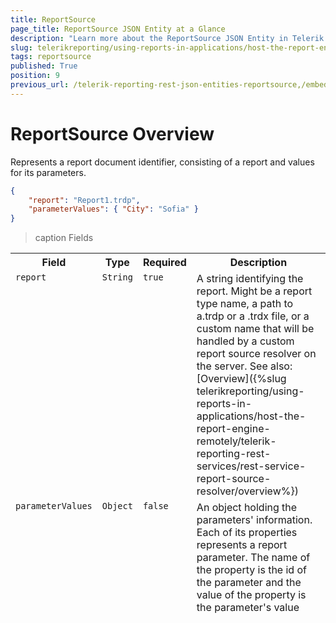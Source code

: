 ```yaml
---
title: ReportSource
page_title: ReportSource JSON Entity at a Glance
description: "Learn more about the ReportSource JSON Entity in Telerik Reporting REST Service and the type and meaning of each field."
slug: telerikreporting/using-reports-in-applications/host-the-report-engine-remotely/telerik-reporting-rest-services/rest-api-reference/json-entities/reportsource
tags: reportsource
published: True
position: 9
previous_url: /telerik-reporting-rest-json-entities-reportsource,/embedding-reports/host-the-report-engine-remotely/telerik-reporting-rest-services/rest-api-reference/json-entities/reportsource, /embedding-reports/host-the-report-engine-remotely/rest-api-reference/json-entities/
---
```


<style>
table {
  display: grid;
  grid-template-columns: min-content min-content min-content 1fr;
}

thead, tbody, tr {
  display: contents;
}
</style>

# ReportSource Overview

Represents a report document identifier, consisting of a report and values for its parameters.

````JSON
{
	"report": "Report1.trdp",
	"parameterValues": { "City": "Sofia" }
}
````

>caption Fields

| Field | Type | Required | Description |
| ------ | ------ | ------ | ------ |
|`report`|`String`|`true`|A string identifying the report. Might be a report type name, a path to a.trdp or a .trdx file, or a custom name that will be handled by a custom report source resolver on the server. See also:[Overview]({%slug telerikreporting/using-reports-in-applications/host-the-report-engine-remotely/telerik-reporting-rest-services/rest-service-report-source-resolver/overview%})|
|`parameterValues`|`Object`|`false`|An object holding the parameters' information. Each of its properties represents a report parameter. The name of the property is the id of the parameter and the value of the property is the parameter's value|
